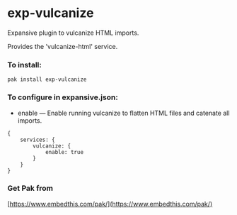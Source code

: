 exp-vulcanize
===

Expansive plugin to vulcanize HTML imports.

Provides the 'vulcanize-html' service.

### To install:

    pak install exp-vulcanize

### To configure in expansive.json:

* enable &mdash; Enable running vulcanize to flatten HTML files and catenate all imports.

```
{
    services: {
        vulcanize: {
            enable: true
        }
    }
}
```

### Get Pak from

[https://www.embedthis.com/pak/](https://www.embedthis.com/pak/)
